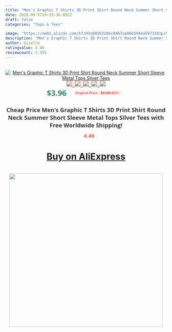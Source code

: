 ```yaml
---
title: "Men's Graphic T Shirts 3D Print Shirt Round Neck Summer Short Sleeve Metal Tops Silver Tees"
date: 2020-09-5T10:33:36.892Z
draft: false
categories: "Tops & Tees"

image: "https://ae01.alicdn.com/kf/H3a98503266c8467aa86b594ea5973181p/Men-s-Graphic-T-Shirts-3D-Print-Shirt-Round-Neck-Summer-Short-Sleeve-Metal-Tops-Silver.jpg"
description: "Men's Graphic T Shirts 3D Print Shirt Round Neck Summer Short Sleeve Metal Tops Silver Tees"
author: Giselle
ratingvalue: 4.46
reviewcount: 2.555
---
```

<br>
<div style="text-align: center;">
<a href="https://s.click.aliexpress.com/e/_Ao24Rj" target="_blank" rel="nofollow noopener noreferrer"><img alt="Men's Graphic T Shirts 3D Print Shirt Round Neck Summer Short Sleeve Metal Tops Silver Tees" class="magnifier-image" src="https://ae01.alicdn.com/kf/H3a98503266c8467aa86b594ea5973181p/Men-s-Graphic-T-Shirts-3D-Print-Shirt-Round-Neck-Summer-Short-Sleeve-Metal-Tops-Silver.jpg_640x640.jpg">
<br>
<img style="border:1px solid salmon" src="https://ae01.alicdn.com/kf/H3a98503266c8467aa86b594ea5973181p/Men-s-Graphic-T-Shirts-3D-Print-Shirt-Round-Neck-Summer-Short-Sleeve-Metal-Tops-Silver.jpg_120x120.jpg">&nbsp;&nbsp;<img style="border:1px solid salmon" src="https://ae01.alicdn.com/kf/H7ce1e9f720a7483fa03d282dc6015b5b5/Men-s-Graphic-T-Shirts-3D-Print-Shirt-Round-Neck-Summer-Short-Sleeve-Metal-Tops-Silver.jpg_120x120.jpg">&nbsp;&nbsp;<img style="border:1px solid salmon" src="_120x120.jpg">&nbsp;&nbsp;<img style="border:1px solid salmon" src="_120x120.jpg">&nbsp;&nbsp;<img style="border:1px solid salmon" src="_120x120.jpg"></a></div><br0>
<div style="text-align: center;"><span style="background-color: white; border: 0px; box-sizing: border-box; color: seagreen; display: inline-block; font-family: &quot;open sans&quot; , &quot;arial&quot; , &quot;helvetica&quot; , sans-serif , &quot;heiti&quot;; font-size: 24px; font-stretch: inherit; font-weight: 700; line-height: inherit; margin: 0px 10px 0px 0px; padding: 0px; vertical-align: middle;">$3.96 </span>
<span style="background: rgb(255 , 241 , 241); border-radius: 3px; border: 0px; box-sizing: border-box; color: #ff4747; display: inline-block; font-family: inherit; font-size: 12px; font-stretch: inherit; font-style: inherit; font-variant: inherit; font-weight: 600; line-height: inherit; margin: 0px; padding: 2px 5px; transform: scale(0.9); vertical-align: middle;">Original Price : <b style="text-decoration: line-through;">$6.60 </b> 40%&nbsp;&nbsp;</span></div>
<h1 style="color: #333333; display: inline-block; font-family: &quot;open sans&quot; , &quot;arial&quot; , &quot;helvetica&quot; , sans-serif , &quot;heiti&quot;; font-size: 18px; font-stretch: inherit; font-weight: 700; text-align: center;">Cheap Price Men's Graphic T Shirts 3D Print Shirt Round Neck Summer Short Sleeve Metal Tops Silver Tees with Free Worldwide Shipping!</h1>
<div style="color: #ff4747; text-align: center;">
<img src="https://4.bp.blogspot.com/-M0ZcTcb-5uY/XleCXlxnR4I/AAAAAAAAAEc/OrjgMkXV1oMQFaCRZj5HQwOCBcu3w1FegCPcBGAYYCw/s1600/star.png" style="height: 15px;">&nbsp;<b>4.46</b></div>
<div class="button_cont" align="center"><a class="buynow_a" href="https://s.click.aliexpress.com/e/_Ao24Rj" target="_blank" rel="nofollow noopener noreferrer"><H1>Buy on AliExpress</H1></a></div><br>
<div class="separator" style="clear: both; text-align: center;">
<img src="https://lh3.googleusercontent.com/-pTy5HemUv9M/XlePHvY0dAI/AAAAAAAAAE4/0nX5iRUoIWY8eMW9Dpxeirr157OZliDIgCLcBGAsYHQ/s1600/badge.gif" width="480">
</div>
